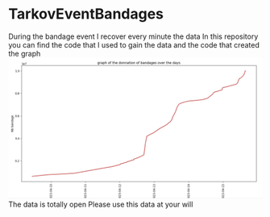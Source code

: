 # TarkovEventBandages
During the bandage event I recover every minute the data
In this repository you can find the code that I used to gain the data and the code that created the graph
![Alt text](graph.png "")
The data is totally open 
Please use this data at your will

